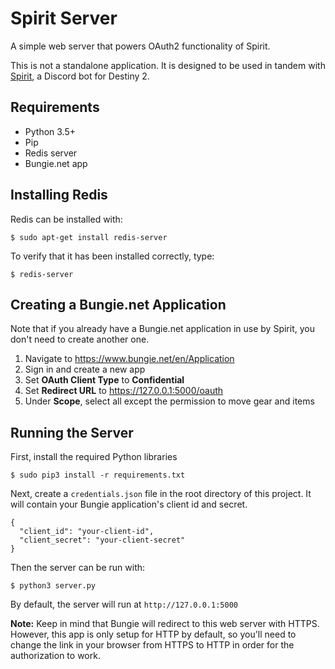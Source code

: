 # Spirit Server
A simple web server that powers OAuth2 functionality of Spirit.

This is not a standalone application. It is designed to be used in tandem with
[Spirit](https://github.com/jgayfer/spirit), a Discord bot for Destiny 2.

## Requirements
- Python 3.5+
- Pip
- Redis server
- Bungie.net app

## Installing Redis

Redis can be installed with:
```
$ sudo apt-get install redis-server
```
To verify that it has been installed correctly, type:
```
$ redis-server
```

## Creating a Bungie.net Application

Note that if you already have a Bungie.net application in use by Spirit, you don't need to create another one.

1. Navigate to https://www.bungie.net/en/Application
2. Sign in and create a new app
3. Set **OAuth Client Type** to **Confidential**
4. Set **Redirect URL** to https://127.0.0.1:5000/oauth
4. Under **Scope**, select all except the permission to move gear and items

## Running the Server

First, install the required Python libraries
```
$ sudo pip3 install -r requirements.txt
```

Next, create a `credentials.json` file in the root directory of this project. It will contain your
Bungie application's client id and secret.
```
{
  "client_id": "your-client-id",
  "client_secret": "your-client-secret"
}
```

Then the server can be run with:
```
$ python3 server.py
```

By default, the server will run at `http://127.0.0.1:5000`

**Note:** Keep in mind that Bungie will redirect to this web server with HTTPS. However, this app is only setup
for HTTP by default, so you'll need to change the link in your browser from HTTPS to HTTP in order
for the authorization to work.
